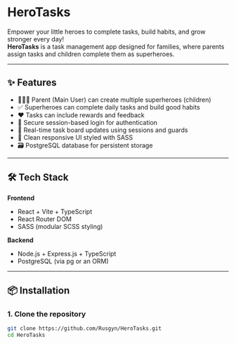 # HeroTasks

Empower your little heroes to complete tasks, build habits, and grow stronger every day!  
**HeroTasks** is a task management app designed for families, where parents assign tasks and children complete them as superheroes.

---

## ✨ Features

- 👩‍👧‍👦 Parent (Main User) can create multiple superheroes (children)
- ✅ Superheroes can complete daily tasks and build good habits
- ❤️ Tasks can include rewards and feedback
- 🔐 Secure session-based login for authentication
- 🔄 Real-time task board updates using sessions and guards
- 🎨 Clean responsive UI styled with SASS
- 🗃️ PostgreSQL database for persistent storage

---

## 🛠️ Tech Stack

**Frontend**  
- React + Vite + TypeScript  
- React Router DOM  
- SASS (modular SCSS styling)  

**Backend**  
- Node.js + Express.js + TypeScript  
- PostgreSQL (via pg or an ORM)  

---

## 📦 Installation

### 1. Clone the repository
```bash
git clone https://github.com/Rusgyn/HeroTasks.git
cd HeroTasks